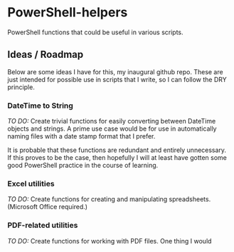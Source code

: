 PowerShell-helpers
==================

PowerShell functions that could be useful in various scripts.

Ideas / Roadmap
---------------

Below are some ideas I have for this, my inaugural github repo. These
are just intended for possible use in scripts that I write, so I can
follow the DRY principle.

### DateTime to String

*TO DO:* Create trivial functions for easily converting between DateTime
objects and strings. A prime use case would be for use in automatically
naming files with a date stamp format that I prefer.

It is probable that these functions are redundant and entirely unnecessary.
If this proves to be the case, then hopefully I will at least have gotten
some good PowerShell practice in the course of learning.

### Excel utilities

*TO DO:* Create functions for creating and manipulating spreadsheets.
(Microsoft Office required.)

### PDF-related utilities

*TO DO:* Create functions for working with PDF files. One thing I would
